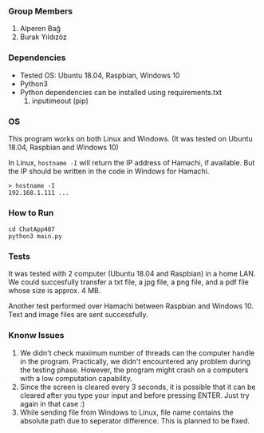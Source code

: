 ### Group Members
1. Alperen Bağ
2. Burak Yıldızöz

### Dependencies
* Tested OS: Ubuntu 18.04, Raspbian, Windows 10
* Python3 
* Python dependencies can be installed using requirements.txt
    1. inputimeout (pip)

### OS
This program works on both Linux and Windows. (It was tested on Ubuntu 18.04, Raspbian and Windows 10)

In Linux, ```hostname -I``` will return the IP address of Hamachi, if available. But the IP should be written in the code in Windows for Hamachi.
```
> hostname -I
192.168.1.111 ...
```

### How to Run
```
cd ChatApp487
python3 main.py
```

### Tests
It was tested with 2 computer (Ubuntu 18.04 and Raspbian) in a home LAN. We could succesfully transfer a txt file, a jpg file, a png file, and a pdf file whose size is approx. 4 MB.

Another test performed over Hamachi between Raspbian and Windows 10. Text and image files are sent successfully.

### Knonw Issues
1. We didn't check maximum number of threads can the computer handle in the program. Practically, we didn't encountered any problem during the testing phase. However, the program might crash on a computers with a low computation capability.
2. Since the screen is cleared every 3 seconds, it is possible that it can be cleared after you type your input and before pressing ENTER. Just try again in that case :)
3. While sending file from Windows to Linux, file name contains the absolute path due to seperator difference. This is planned to be fixed.
